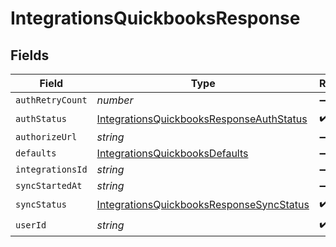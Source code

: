 # IntegrationsQuickbooksResponse


## Fields

| Field                                                                                                       | Type                                                                                                        | Required                                                                                                    | Description                                                                                                 |
| ----------------------------------------------------------------------------------------------------------- | ----------------------------------------------------------------------------------------------------------- | ----------------------------------------------------------------------------------------------------------- | ----------------------------------------------------------------------------------------------------------- |
| `authRetryCount`                                                                                            | *number*                                                                                                    | :heavy_minus_sign:                                                                                          | N/A                                                                                                         |
| `authStatus`                                                                                                | [IntegrationsQuickbooksResponseAuthStatus](../../models/shared/integrationsquickbooksresponseauthstatus.md) | :heavy_check_mark:                                                                                          | N/A                                                                                                         |
| `authorizeUrl`                                                                                              | *string*                                                                                                    | :heavy_minus_sign:                                                                                          | N/A                                                                                                         |
| `defaults`                                                                                                  | [IntegrationsQuickbooksDefaults](../../models/shared/integrationsquickbooksdefaults.md)                     | :heavy_minus_sign:                                                                                          | N/A                                                                                                         |
| `integrationsId`                                                                                            | *string*                                                                                                    | :heavy_minus_sign:                                                                                          | N/A                                                                                                         |
| `syncStartedAt`                                                                                             | *string*                                                                                                    | :heavy_minus_sign:                                                                                          | N/A                                                                                                         |
| `syncStatus`                                                                                                | [IntegrationsQuickbooksResponseSyncStatus](../../models/shared/integrationsquickbooksresponsesyncstatus.md) | :heavy_check_mark:                                                                                          | N/A                                                                                                         |
| `userId`                                                                                                    | *string*                                                                                                    | :heavy_check_mark:                                                                                          | N/A                                                                                                         |